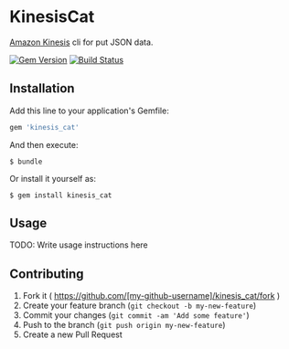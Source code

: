 # KinesisCat

[Amazon Kinesis](http://aws.amazon.com/kinesis/) cli for put JSON data.

[![Gem Version](https://badge.fury.io/rb/kinesis_cat.svg)](http://badge.fury.io/rb/kinesis_cat)
[![Build Status](https://travis-ci.org/winebarrel/kinesis_cat.svg?branch=master)](https://travis-ci.org/winebarrel/kinesis_cat)

## Installation

Add this line to your application's Gemfile:

```ruby
gem 'kinesis_cat'
```

And then execute:

    $ bundle

Or install it yourself as:

    $ gem install kinesis_cat

## Usage

TODO: Write usage instructions here

## Contributing

1. Fork it ( https://github.com/[my-github-username]/kinesis_cat/fork )
2. Create your feature branch (`git checkout -b my-new-feature`)
3. Commit your changes (`git commit -am 'Add some feature'`)
4. Push to the branch (`git push origin my-new-feature`)
5. Create a new Pull Request
